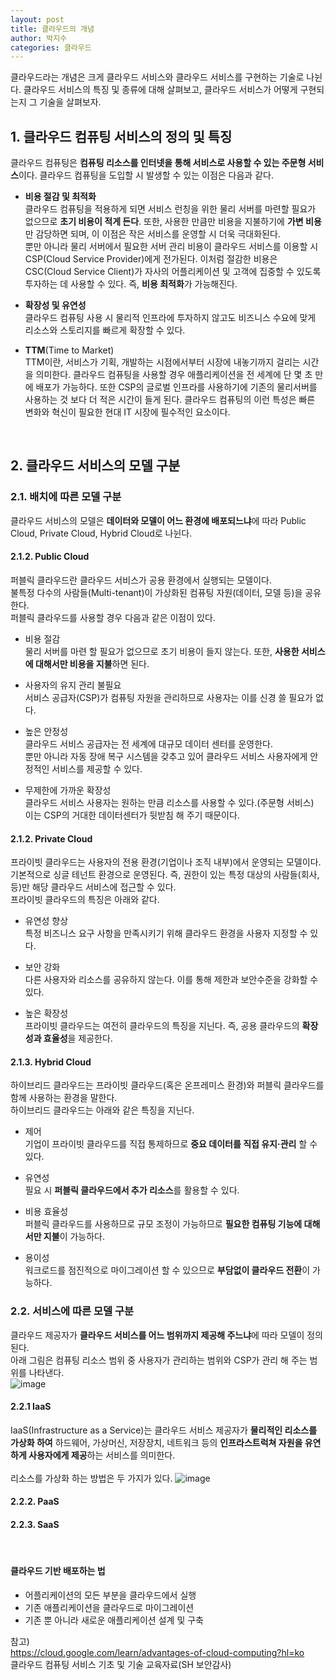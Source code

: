 ```yaml
---
layout: post
title: 클라우드의 개념
author: 박지수
categories: 클라우드
---
```


클라우드라는 개념은 크게 클라우드 서비스와 클라우드 서비스를 구현하는 기술로 나뉜다. 클라우드 서비스의 특징 및 종류에 대해 살펴보고, 클라우드 서비스가 어떻게 구현되는지 그 기술을 살펴보자.
<br/>

## 1. 클라우드 컴퓨팅 서비스의 정의 및 특징
클라우드 컴퓨팅은 **컴퓨팅 리소스를 인터넷을 통해 서비스로 사용할 수 있는 주문형 서비스**이다. 
클라우드 컴퓨팅을 도입할 시 발생할 수 있는 이점은 다음과 같다.

- **비용 절감 및 최적화**  
  클라우드 컴퓨팅을 적용하게 되면 서비스 런칭을 위한 물리 서버를 마련할 필요가 없으므로 **초기 비용이 적게 든다**. 또한, 사용한 만큼만 비용을 지불하기에 **가변 비용**만 감당하면 되며, 이 이점은 작은 서비스를 운영할 시 더욱 극대화된다.  
  뿐만 아니라 물리 서버에서 필요한 서버 관리 비용이 클라우드 서비스를 이용할 시 CSP(Cloud Service Provider)에게 전가된다. 
  이처럼 절감한 비용은 CSC(Cloud Service Client)가 자사의 어플리케이션 및 고객에 집중할 수 있도록 투자하는 데 사용할 수 있다. 즉, **비용 최적화**가 가능해진다. 
  
- **확장성 및 유연성**  
  클라우드 컴퓨팅 사용 시 물리적 인프라에 투자하지 않고도 비즈니스 수요에 맞게 리소스와 스토리지를 빠르게 확장할 수 있다.  

- **TTM**(Time to Market)  
  TTM이란, 서비스가 기획, 개발하는 시점에서부터 시장에 내놓기까지 걸리는 시간을 의미한다. 클라우드 컴퓨팅을 사용할 경우 애플리케이션을 전 세계에 단 몇 초 만에 배포가 가능하다. 또한 CSP의 글로벌 인프라를 사용하기에 기존의 물리서버를 사용하는 것 보다 더 적은 시간이 들게 된다. 클라우드 컴퓨팅의 이런 특성은 빠른 변화와 혁신이 필요한 현대 IT 시장에 필수적인 요소이다.

<br/>

## 2. 클라우드 서비스의 모델 구분
### 2.1. 배치에 따른 모델 구분
클라우드 서비스의 모델은 **데이터와 모델이 어느 환경에 배포되느냐**에 따라 Public Cloud, Private Cloud, Hybrid Cloud로 나뉜다.  

#### 2.1.2. Public Cloud
퍼블릭 클라우드란 클라우드 서비스가 공용 환경에서 실행되는 모델이다.  
불특정 다수의 사람들(Multi-tenant)이 가상화된 컴퓨팅 자원(데이터, 모델 등)을 공유한다. 
<br/>
퍼블릭 클라우드를 사용할 경우 다음과 같은 이점이 있다.

- 비용 절감  
  물리 서버를 마련 할 필요가 없으므로 초기 비용이 들지 않는다.
  또한, **사용한 서비스에 대해서만 비용을 지불**하면 된다.
  
- 사용자의 유지 관리 불필요  
  서비스 공급자(CSP)가 컴퓨팅 자원을 관리하므로 사용자는 이를 신경 쓸 필요가 없다.
  
- 높은 안정성  
  클라우드 서비스 공급자는 전 세계에 대규모 데이터 센터를 운영한다.  
  뿐만 아니라 자동 장애 복구 시스템을 갖추고 있어 클라우드 서비스 사용자에게 안정적인 서비스를 제공할 수 있다.

- 무제한에 가까운 확장성  
  클라우드 서비스 사용자는 원하는 만큼 리소스를 사용할 수 있다.(주문형 서비스)  
  이는 CSP의 거대한 데이터센터가 뒷받침 해 주기 때문이다.


#### 2.1.2. Private Cloud
프라이빗 클라우드는 사용자의 전용 환경(기업이나 조직 내부)에서 운영되는 모델이다.  
기본적으로 싱글 테넌트 환경으로 운영된다. 즉, 권한이 있는 특정 대상의 사람들(회사, 등)만 해당 클라우드 서비스에 접근할 수 있다.  
프라이빗 클라우드의 특징은 아래와 같다.

- 유연성 향상  
  특정 비즈니스 요구 사항을 만족시키기 위해 클라우드 환경을 사용자 지정할 수 있다.
  
- 보안 강화  
  다른 사용자와 리소스를 공유하지 않는다.
  이를 통해 제한과 보안수준을 강화할 수 있다.
  
- 높은 확장성  
  프라이빗 클라우드는 여전히 클라우드의 특징을 지닌다.
  즉, 공용 클라우드의 **확장성과 효율성**을 제공한다.


#### 2.1.3. Hybrid Cloud
하이브리드 클라우드는 프라이빗 클라우드(혹은 온프레미스 환경)와 퍼블릭 클라우드를 함께 사용하는 환경을 말한다.  
하이브리드 클라우드는 아래와 같은 특징을 지닌다.  

- 제어  
  기업이 프라이빗 클라우드를 직접 통제하므로 **중요 데이터를 직접 유지·관리** 할 수 있다.
  
- 유연성  
  필요 시 **퍼블릭 클라우드에서 추가 리소스**를 활용할 수 있다.
  
- 비용 효율성  
  퍼블릭 클라우드를 사용하므로 규모 조정이 가능하므로 **필요한 컴퓨팅 기능에 대해서만 지불**이 가능하다.
  
- 용이성  
  워크로드를 점진적으로 마이그레이션 할 수 있으므로 **부담없이 클라우드 전환**이 가능하다.

### 2.2. 서비스에 따른 모델 구분
클라우드 제공자가 **클라우드 서비스를 어느 범위까지 제공해 주느냐**에 따라 모델이 정의된다.  
아래 그림은 컴퓨팅 리소스 범위 중 사용자가 관리하는 범위와 CSP가 관리 해 주는 범위를 나타낸다.  
![image](https://github.com/user-attachments/assets/87e909e3-87ef-4e7b-bffa-551e7bb84486)


#### 2.2.1 IaaS
IaaS(Infrastructure as a Service)는 클라우드 서비스 제공자가 **물리적인 리소스를 가상화 하여** 하드웨어, 가상머신, 저장장치, 네트워크 등의 **인프라스트럭쳐 자원을 유연하게 사용자에게 제공**하는 서비스를 의미한다.  
<br/>
리소스를 가상화 하는 방법은 두 가지가 있다.
![image](https://github.com/user-attachments/assets/4d0a64d8-c943-4dcb-a0a3-9e51418deadd)



#### 2.2.2. PaaS

#### 2.2.3. SaaS

<br/>


#### 클라우드 기반 배포하는 법

- 어플리케이션의 모든 부분을 클라우드에서 실행
- 기존 애플리케이션을 클라우드로 마이그레이션
- 기존 뿐 아니라 새로운 애플리케이션 설계 및 구축


참고)  
https://cloud.google.com/learn/advantages-of-cloud-computing?hl=ko  
클라우드 컴퓨팅 서비스 기초 및 기술 교육자료(SH 보안감사)
